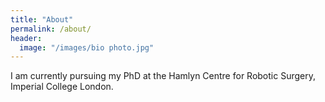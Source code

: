 ```yaml
---
title: "About"
permalink: /about/
header:
  image: "/images/bio photo.jpg"
---
```


I am currently pursuing my PhD at the Hamlyn Centre for Robotic Surgery, Imperial College London.
